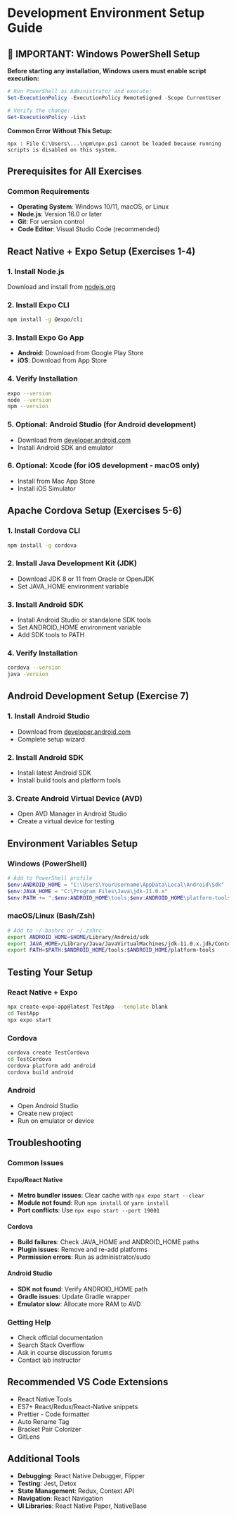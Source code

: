 # Development Environment Setup Guide

## 🚨 IMPORTANT: Windows PowerShell Setup

**Before starting any installation, Windows users must enable script execution:**

```powershell
# Run PowerShell as Administrator and execute:
Set-ExecutionPolicy -ExecutionPolicy RemoteSigned -Scope CurrentUser

# Verify the change:
Get-ExecutionPolicy -List
```

**Common Error Without This Setup:**
```
npx : File C:\Users\...\npm\npx.ps1 cannot be loaded because running scripts is disabled on this system.
```

## Prerequisites for All Exercises

### Common Requirements
- **Operating System**: Windows 10/11, macOS, or Linux
- **Node.js**: Version 16.0 or later
- **Git**: For version control
- **Code Editor**: Visual Studio Code (recommended)

## React Native + Expo Setup (Exercises 1-4)

### 1. Install Node.js
Download and install from [nodejs.org](https://nodejs.org/)

### 2. Install Expo CLI
```bash
npm install -g @expo/cli
```

### 3. Install Expo Go App
- **Android**: Download from Google Play Store
- **iOS**: Download from App Store

### 4. Verify Installation
```bash
expo --version
node --version
npm --version
```

### 5. Optional: Android Studio (for Android development)
- Download from [developer.android.com](https://developer.android.com/studio)
- Install Android SDK and emulator

### 6. Optional: Xcode (for iOS development - macOS only)
- Install from Mac App Store
- Install iOS Simulator

## Apache Cordova Setup (Exercises 5-6)

### 1. Install Cordova CLI
```bash
npm install -g cordova
```

### 2. Install Java Development Kit (JDK)
- Download JDK 8 or 11 from Oracle or OpenJDK
- Set JAVA_HOME environment variable

### 3. Install Android SDK
- Install Android Studio or standalone SDK tools
- Set ANDROID_HOME environment variable
- Add SDK tools to PATH

### 4. Verify Installation
```bash
cordova --version
java -version
```

## Android Development Setup (Exercise 7)

### 1. Install Android Studio
- Download from [developer.android.com](https://developer.android.com/studio)
- Complete setup wizard

### 2. Install Android SDK
- Install latest Android SDK
- Install build tools and platform tools

### 3. Create Android Virtual Device (AVD)
- Open AVD Manager in Android Studio
- Create a virtual device for testing

## Environment Variables Setup

### Windows (PowerShell)
```powershell
# Add to PowerShell profile
$env:ANDROID_HOME = "C:\Users\YourUsername\AppData\Local\Android\Sdk"
$env:JAVA_HOME = "C:\Program Files\Java\jdk-11.0.x"
$env:PATH += ";$env:ANDROID_HOME\tools;$env:ANDROID_HOME\platform-tools"
```

### macOS/Linux (Bash/Zsh)
```bash
# Add to ~/.bashrc or ~/.zshrc
export ANDROID_HOME=$HOME/Library/Android/sdk
export JAVA_HOME=/Library/Java/JavaVirtualMachines/jdk-11.0.x.jdk/Contents/Home
export PATH=$PATH:$ANDROID_HOME/tools:$ANDROID_HOME/platform-tools
```

## Testing Your Setup

### React Native + Expo
```bash
npx create-expo-app@latest TestApp --template blank
cd TestApp
npx expo start
```

### Cordova
```bash
cordova create TestCordova
cd TestCordova
cordova platform add android
cordova build android
```

### Android
- Open Android Studio
- Create new project
- Run on emulator or device

## Troubleshooting

### Common Issues

#### Expo/React Native
- **Metro bundler issues**: Clear cache with `npx expo start --clear`
- **Module not found**: Run `npm install` or `yarn install`
- **Port conflicts**: Use `npx expo start --port 19001`

#### Cordova
- **Build failures**: Check JAVA_HOME and ANDROID_HOME paths
- **Plugin issues**: Remove and re-add platforms
- **Permission errors**: Run as administrator/sudo

#### Android Studio
- **SDK not found**: Verify ANDROID_HOME path
- **Gradle issues**: Update Gradle wrapper
- **Emulator slow**: Allocate more RAM to AVD

### Getting Help
- Check official documentation
- Search Stack Overflow
- Ask in course discussion forums
- Contact lab instructor

## Recommended VS Code Extensions
- React Native Tools
- ES7+ React/Redux/React-Native snippets
- Prettier - Code formatter
- Auto Rename Tag
- Bracket Pair Colorizer
- GitLens

## Additional Tools
- **Debugging**: React Native Debugger, Flipper
- **Testing**: Jest, Detox
- **State Management**: Redux, Context API
- **Navigation**: React Navigation
- **UI Libraries**: React Native Paper, NativeBase
